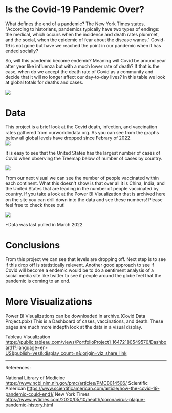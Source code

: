 # Is the Covid-19 Pandemic Over?

What defines the end of a pandemic?  The New York Times states, "According to historians, pandemics typically have two types of endings: the medical, which occurs when the incidence and death rates plummet, and the social, when the epidemic of fear about the disease wanes."  Covid-19 is not gone but have we reached the point in our pandemic when it has ended socially?

So, will this pandemic become endemic? Meaning will Covid be around year after year like influenza but with a much lower rate of death?  If that is the case, when do we accept the death rate of Covid as a community and decide that it will no longer affect our day-to-day lives?  In this table we look at global totals for deaths and cases.

<img src="https://user-images.githubusercontent.com/33985564/163294335-835c5811-feaf-481b-89fc-4fdf067249e9.png">
 

# Data
This project is a brief look at the Covid death, infection, and vaccination rates gathered from ourworldindata.org.  As you can see from the graphs below all global levels have dropped since Febrary of 2022.  
<img src="https://user-images.githubusercontent.com/33985564/163263504-ad8c1de2-ca1e-4586-8844-141b568b50b3.png">

It is easy to see that the United States has the largest number of cases of Covid when observing the Treemap below of number of cases by country.

<img src="https://user-images.githubusercontent.com/33985564/163293577-ee76f29d-cc44-4123-8c4b-05de729e0b70.png">

From our next visual we can see the number of people vaccinated within each continent.  What this doesn't show is that over all it is China, India, and the United States that are leading in the number of people vaccinated by country.  If you take a look at the Power BI Visualization that is archived here on the site you can drill down into the data and see these numbers!  Please feel free to check those out!

<img src="https://user-images.githubusercontent.com/33985564/163293566-c5e41c55-5886-4ff0-9aef-5d64a89021fe.png">

*Data was last pulled in March 2022


# Conclusions

From this project we can see that levels are dropping off.  Next step is to see if this drop off is statistically relevent.  Another good approach to see if Covid will become a endemic would be to do a sentiment analysis of a social media site like twitter to see if people around the globe feel that the pandemic is coming to an end.


# More Visualizations

Power BI Visualizations can be downloaded in archive.(Covid Data Project.pbix)
This is a Dashboard of cases, vaccinations, and death.  These pages are much more indepth look at the data in a visual display.

Tableau Visualization
https://public.tableau.com/views/PortfolioProject1_16472180549570/Dashboard1?:language=en-US&publish=yes&:display_count=n&:origin=viz_share_link

-------------------------
References:

National Library of Medicine
https://www.ncbi.nlm.nih.gov/pmc/articles/PMC8014506/
Scientific American
https://www.scientificamerican.com/article/how-the-covid-19-pandemic-could-end1/
New York Times
https://www.nytimes.com/2020/05/10/health/coronavirus-plague-pandemic-history.html
